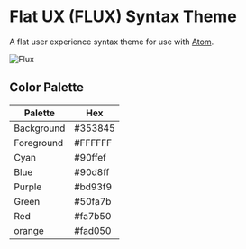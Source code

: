 # Flat UX (FLUX) Syntax Theme

A flat user experience syntax theme for use with [Atom](https://atom.io/).

![Flux](https://raw.githubusercontent.com/ikaikastine/flux-syntax/master/Screenshot.png)

## Color Palette

Palette     | Hex    
---         | ---
Background  | #353845
Foreground  | #FFFFFF
Cyan        | #90ffef
Blue        | #90d8ff
Purple      | #bd93f9
Green       | #50fa7b
Red         | #fa7b50 
orange      | #fad050
